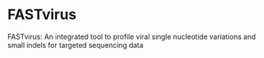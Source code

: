 # FASTvirus
FASTvirus: An integrated tool to profile viral single nucleotide variations and small indels for targeted sequencing data
